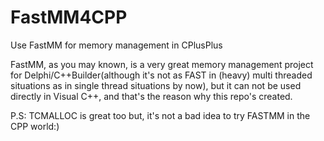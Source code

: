 # FastMM4CPP
Use FastMM for memory management in CPlusPlus

FastMM, as you may known, is a very great memory management project for Delphi/C++Builder(although it's not as FAST 
in (heavy) multi threaded situations as in single thread situations by now), but it can not be used directly in 
Visual C++, and that's the reason why this repo's created.

P.S: TCMALLOC is great too but, it's not a bad idea to try FASTMM in the CPP world:)
